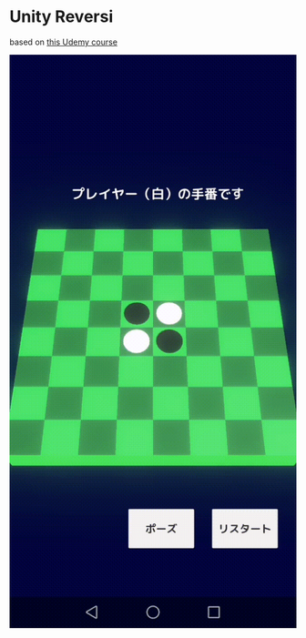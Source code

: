# Unity Reversi

based on [this Udemy course](https://www.udemy.com/course/ild-unity-reversi/learn/lecture/27778824)

![screenshot](screenshot.gif)